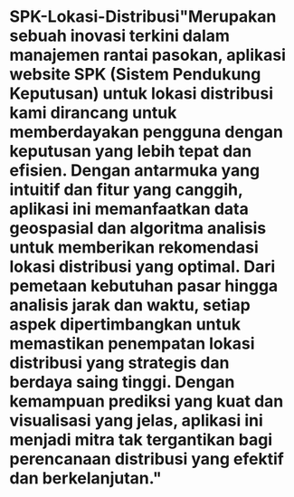 # SPK-Lokasi-Distribusi"Merupakan sebuah inovasi terkini dalam manajemen rantai pasokan, aplikasi website SPK (Sistem Pendukung Keputusan) untuk lokasi distribusi kami dirancang untuk memberdayakan pengguna dengan keputusan yang lebih tepat dan efisien. Dengan antarmuka yang intuitif dan fitur yang canggih, aplikasi ini memanfaatkan data geospasial dan algoritma analisis untuk memberikan rekomendasi lokasi distribusi yang optimal. Dari pemetaan kebutuhan pasar hingga analisis jarak dan waktu, setiap aspek dipertimbangkan untuk memastikan penempatan lokasi distribusi yang strategis dan berdaya saing tinggi. Dengan kemampuan prediksi yang kuat dan visualisasi yang jelas, aplikasi ini menjadi mitra tak tergantikan bagi perencanaan distribusi yang efektif dan berkelanjutan."
